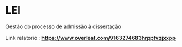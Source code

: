 # LEI
Gestão do processo de admissão à dissertação

Link relatorio : **https://www.overleaf.com/9163274683hrpptvzjxxpp**
